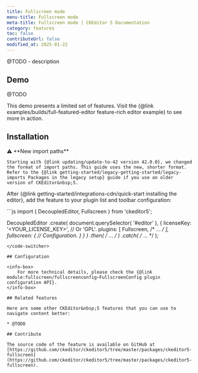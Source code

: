 ```yaml
---
title: Fullscreen mode
menu-title: Fullscreen mode
meta-title: Fullscreen mode | CKEditor 5 Documentation
category: features
toc: false
contributeUrl: false
modified_at: 2025-01-22
---
```


@TODO - description

## Demo

@TODO

<!-- {@snippet features/fullscreen} -->

<info-box info>
	This demo presents a limited set of features. Visit the {@link examples/builds/full-featured-editor feature-rich editor example} to see more in action.
</info-box>

## Installation

<info-box info>
	⚠️ **New import paths**

	Starting with {@link updating/update-to-42 version 42.0.0}, we changed the format of import paths. This guide uses the new, shorter format. Refer to the {@link getting-started/legacy-getting-started/legacy-imports Packages in the legacy setup} guide if you use an older version of CKEditor&nbsp;5.
</info-box>

After {@link getting-started/integrations-cdn/quick-start installing the editor}, add the feature to your plugin list and toolbar configuration:

<code-switcher>
```js
import { DecoupledEditor, Fullscreen } from 'ckeditor5';

DecoupledEditor
	.create( document.querySelector( '#editor' ), {
		licenseKey: '<YOUR_LICENSE_KEY>', // Or 'GPL'.
		plugins: [ Fullscreen, /* ... */ ],
		fullscreen: {
			// Configuration.
		}
	} )
	.then( /* ... */ )
	.catch( /* ... */ );
```
</code-switcher>

## Configuration

<info-box>
	For more technical details, please check the {@link module:fullscreen/fullscreenconfig~FullscreenConfig plugin configuration API}.
</info-box>

## Related features

Here are some other CKEditor&nbsp;5 features that you can use to navigate content better:

* @TODO

## Contribute

The source code of the feature is available on GitHub at [https://github.com/ckeditor/ckeditor5/tree/master/packages/ckeditor5-fullscreen](https://github.com/ckeditor/ckeditor5/tree/master/packages/ckeditor5-fullscreen).
